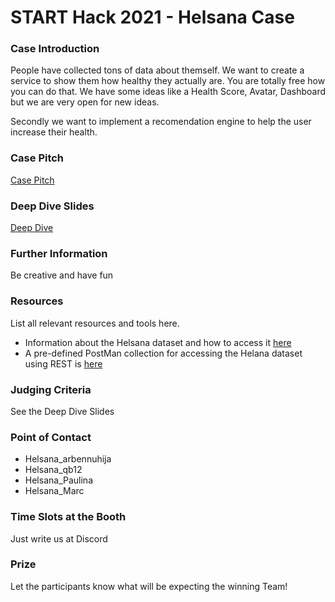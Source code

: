 # START Hack 2021 - Helsana Case

### Case Introduction
People have collected tons of data about themself. We want to create a service to show them how healthy they actually are. You are totally free how you can do that. We have some ideas like a Health Score, Avatar, Dashboard but we are very open for new ideas.

Secondly we want to implement a recomendation engine to help the user increase their health.

### Case Pitch 
[Case Pitch](StartHack_pitch.pdf)

### Deep Dive Slides
[Deep Dive](StartHack_workshop.pdf)

### Further Information
Be creative and have fun

### Resources
List all relevant resources and tools here.

* Information about the Helsana dataset and how to access it [here](HELSANA_DATASET_AND_ACCESS.md)
* A pre-defined PostMan collection for accessing the Helana dataset using REST is [here](HelsanaHack.postman_collection.json)

### Judging Criteria
See the Deep Dive Slides

### Point of Contact
* Helsana_arbennuhija
* Helsana_qb12
* Helsana_Paulina
* Helsana_Marc

### Time Slots at the Booth
Just write us at Discord

### Prize
Let the participants know what will be expecting the winning Team!
